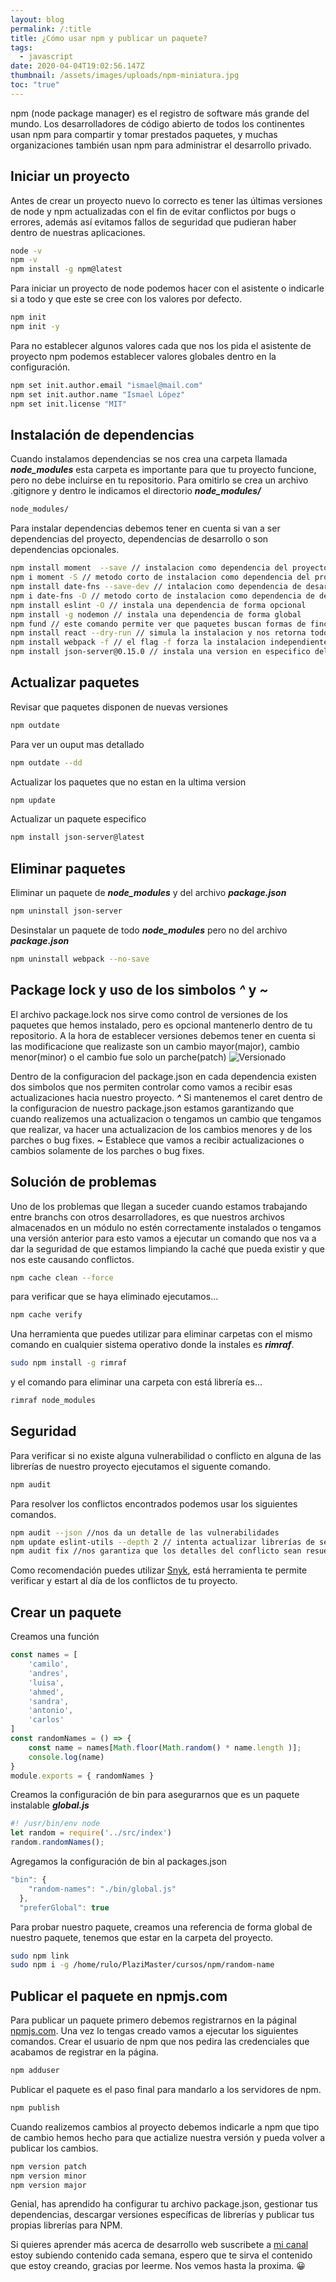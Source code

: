 ```yaml
---
layout: blog
permalink: /:title
title: ¿Cómo usar npm y publicar un paquete?
tags:
  - javascript
date: 2020-04-04T19:02:56.147Z
thumbnail: /assets/images/uploads/npm-miniatura.jpg
toc: "true"
---
```

npm (node package manager)  es el registro de software más grande del mundo. Los desarrolladores de código abierto de todos los continentes usan npm para compartir y tomar prestados paquetes, y muchas organizaciones también usan npm para administrar el desarrollo privado. 

## Iniciar un proyecto
Antes de crear un proyecto nuevo lo correcto es tener las últimas versiones de node y npm actualizadas con el fin de evitar conflictos por bugs o errores, además así evitamos fallos de seguridad que pudieran haber dentro de nuestras aplicaciones.
```bash
node -v 
npm -v 
npm install -g npm@latest 
```
Para iniciar un proyecto de node podemos hacer con el asistente o indicarle si a todo y que este se cree con los valores por defecto.
```bash
npm init
npm init -y
```
Para no establecer algunos valores cada que nos los pida el asistente de proyecto npm podemos establecer valores globales dentro en la configuración. 
```bash
npm set init.author.email "ismael@mail.com" 
npm set init.author.name "Ismael López" 
npm set init.license "MIT" 
```

## Instalación de dependencias
Cuando instalamos dependencias se nos crea una carpeta llamada ***node_modules*** esta carpeta es importante para que tu proyecto funcione, pero no debe incluirse en tu repositorio. Para omitirlo se crea un archivo .gitignore y dentro le indicamos el directorio ***node_modules/***
```bash
node_modules/
```
Para instalar dependencias debemos tener en cuenta si van a ser dependencias del proyecto, dependencias de desarrollo o son dependencias opcionales.
```bash
npm install moment  --save // instalacion como dependencia del proyecto
npm i moment -S // metodo corto de instalacion como dependencia del proyecto
npm install date-fns --save-dev // intalacion como dependencia de desarrollo
npm i date-fns -D // metodo corto de instalacion como dependencia de desarrollo
npm install eslint -O // instala una dependencia de forma opcional
npm install -g nodemon // instala una dependencia de forma global
npm fund // este comando permite ver que paquetes buscan formas de fincanciar su trabajo
npm install react --dry-run // simula la instalacion y nos retorna todo lo que se instalaria
npm install webpack -f // el flag -f forza la instalacion independientemente de que ocurran errores
npm install json-server@0.15.0 // instala una version en especifico del paquete
```
## Actualizar paquetes
Revisar que paquetes disponen de nuevas versiones
```bash
npm outdate
```
Para ver un ouput mas detallado
```bash
npm outdate --dd
```
Actualizar los paquetes que no estan en la ultima version
```bash
npm update
```
Actualizar un paquete especifico
```bash
npm install json-server@latest
```
## Eliminar paquetes
Eliminar un paquete de ***node_modules*** y del archivo ***package.json***
```bash
npm uninstall json-server
```
Desinstalar un paquete de todo ***node_modules*** pero no del archivo ***package.json***
```bash
npm uninstall webpack --no-save
```
## Package lock y uso de los simbolos ***^*** y ***~***
El archivo package.lock nos sirve como control de versiones de los paquetes que hemos instalado, pero es opcional mantenerlo dentro de tu repositorio.
A la hora de establecer versiones debemos tener en cuenta si las modificacione que realizaste son un cambio mayor(major), cambio menor(minor) o el cambio fue solo un parche(patch)
![Versionado](https://dev-to-uploads.s3.amazonaws.com/i/s4naxx0dkmpo9az3o3bs.jpg)

Dentro de la configuracion del package.json en cada dependencia existen dos simbolos que nos permiten controlar como vamos a recibir esas actualizaciones hacia nuestro proyecto.
***^***
Si mantenemos el caret dentro de la configuracion de nuestro package.json estamos garantizando que cuando realizemos una actualizacion o tengamos un cambio que tengamos que realizar, va hacer una actualizacion de los cambios menores y de los parches o bug fixes.
***~*** 
Establece que vamos a recibir actualizaciones o cambios solamente de los parches o bug fixes.

## Solución de problemas
Uno de los problemas que llegan a suceder cuando estamos trabajando entre branchs con otros desarrolladores, es que nuestros archivos almacenados en un módulo no estén correctamente instalados o tengamos una versión anterior para esto vamos a ejecutar un comando que nos va a dar la seguridad de que estamos limpiando la caché que pueda existir y que nos este causando conflictos.
```bash
npm cache clean --force
```
para verificar que se haya eliminado ejecutamos...
```bash
npm cache verify
```
Una herramienta que puedes utilizar para eliminar carpetas con el mismo comando en cualquier sistema operativo donde la instales es ***rimraf***.
```bash
sudo npm install -g rimraf
```
y el comando para eliminar una carpeta con está librería es...
```bash
rimraf node_modules
```
## Seguridad
Para verificar si no existe alguna vulnerabilidad o conflicto en alguna de las librerías de nuestro proyecto ejecutamos el siguente comando.
```bash
npm audit
```
Para resolver los conflictos encontrados podemos usar los siguientes comandos.
```bash
npm audit --json //nos da un detalle de las vulnerabilidades
npm update eslint-utils --depth 2 // intenta actualizar librerías de segundo nivel que nos den conflictos con eslint-utils
npm audit fix //nos garantiza que los detalles del conflicto sean resueltos
```
Como recomendación puedes utilizar [Snyk](https://snyk.io), está herramienta te permite verificar y estart al día de los conflictos de tu proyecto.

## Crear un paquete
Creamos una función
```javascript
const names = [
    'camilo',
    'andres',
    'luisa',
    'ahmed',
    'sandra',
    'antonio',
    'carlos'
]
const randomNames = () => {
    const name = names[Math.floor(Math.random() * name.length )];
    console.log(name)
}
module.exports = { randomNames }
```
Creamos la  configuración de bin para asegurarnos que es un paquete instalable ***global.js***
```javascript
#! /usr/bin/env node
let random = require('../src/index')
random.randomNames();
```
Agregamos la configuración de bin al packages.json
```javascript
"bin": {
    "random-names": "./bin/global.js"
  },
  "preferGlobal": true
```
Para probar nuestro paquete, creamos una referencia de forma global de nuestro paquete, tenemos que estar en la carpeta del proyecto.
```bash
sudo npm link
sudo npm i -g /home/rulo/PlaziMaster/cursos/npm/random-name
```
## Publicar el paquete en npmjs.com
Para publicar un paquete primero debemos registrarnos en la páginal [npmjs.com](https://www.npmjs.com/). Una vez lo tengas creado vamos a ejecutar los siguientes comandos.
Crear el usuario de npm que nos pedira las credenciales que acabamos de registrar en la página.
```bash
npm adduser
```
Publicar el paquete es el paso final para mandarlo a los servidores de npm.
```bash
npm publish
```
Cuando realizemos cambios al proyecto debemos indicarle a npm que tipo de cambio hemos hecho para que actialize nuestra versión y pueda volver a publicar los cambios.
```bash
npm version patch
npm version minor
npm version major
```
Genial, has aprendido ha configurar tu archivo package.json, gestionar tus dependencias, descargar versiones específicas de librerías y publicar tus propias librerías para NPM.

Si quieres aprender más acerca de desarrollo web suscribete a [mi canal](https://youtube.com/runcoding) estoy subiendo contenido cada semana, espero que te sirva el contenido que estoy creando, gracias por leerme. Nos vemos hasta la proxima. 😀